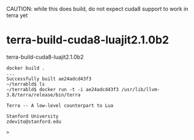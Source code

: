 CAUTION: while this does build, do not expect cuda8 support to work in terra yet

# terra-build-cuda8-luajit2.1.0b2
terra-build-cuda8-luajit2.1.0b2


```
docker build .
...
Successfully built ae24adcd43f3
~/terrabld$ ls
~/terrabld$ docker run -t -i ae24adcd43f3 /usr/lib/llvm-3.8/terra/release/bin/terra

Terra -- A low-level counterpart to Lua

Stanford University
zdevito@stanford.edu

> 
```
